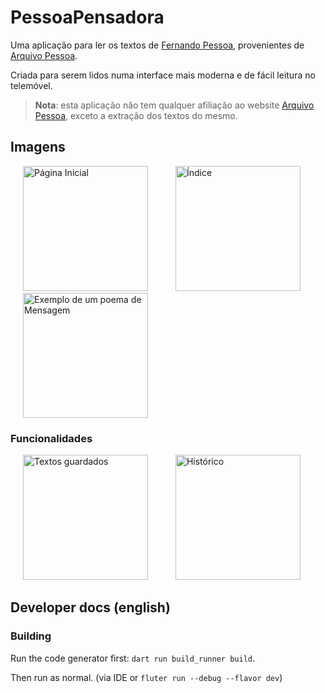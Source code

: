 # PessoaPensadora

Uma aplicação para ler os textos de [Fernando Pessoa](https://pt.wikipedia.org/wiki/Fernando_Pessoa), provenientes de [Arquivo Pessoa](http://arquivopessoa.net/).

Criada para serem lidos numa interface mais moderna e de fácil leitura no telemóvel.

> **Nota**: esta aplicação não tem qualquer afiliação ao website [Arquivo Pessoa](http://arquivopessoa.net/info/ficha), exceto a extração dos textos do mesmo.

## Imagens

  <img alt="Página Inicial" src="images/homepage.jpg" width="200px" hspace="20"/> <img alt="Índice" src="images/index.jpg" width="200px" hspace="20"/> <img alt="Exemplo de um poema de Mensagem" src="images/text-example.jpg" width="200px" hspace="20"/>

### Funcionalidades

  <img alt="Textos guardados" src="images/saved-texts.jpg" width="200px" hspace="20"/> <img alt="Histórico" src="images/history.jpg" width="200px" hspace="20"/>

## Developer docs (english)

### Building

Run the code generator first: `dart run build_runner build`.

Then run as normal. (via IDE or `fluter run --debug --flavor dev`)
